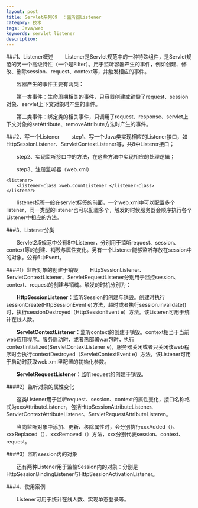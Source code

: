 ```yaml
---
layout: post
title: Servlet系列09	：监听器Listener
category: 技术
tags: Java/web
keywords: servlet listener
description:
---
```


###1、Listener概述
　　Listener是Servlet规范中的一种特殊组件，是Servlet规范的另一个高级特性（一个是Filter）。用于监听容器产生的事件，例如创建、修改、删除session、request、context等，并触发相应的事件。

　　容器产生的事件主要有两类：

　　第一类事件：生命周期相关的事件，只容器创建或销毁了request、session对象、servlet上下文对象时产生的事件。

　　第二类事件：绑定类的相关事件，只调用了request、response、servlet上下文对象的setAttribute、removeAttribute方法时产生的事件。

###2、写一个Listener
　　step1、写一个Java类实现相应的Listener接口，如HttpSessionListener、ServletContextListener等，共8中Listerer接口；

　　step2、实现监听接口中的方法，在这些方法中实现相应的处理逻辑；

　　step3、注册监听器（web.xml）

	<listener>
		<listener-class >web.CountListener </listener-class>
	</listener>

　　listener标签一般在servlet标签的前面，一个web.xml中可以配置多个listener，同一类型的listener也可以配置多个，触发的时候服务器会顺序执行各个Listener中相应的方法。

###3、Listener分类

　　Servlet2.5规范中公有8中Listener，分别用于监听request、session、context等的创建、销毁与属性变化。另有一个Listener能够监听存放在session中的对象。公有6中Event。

####1）监听对象的创建于销毁
　　HttpSessionListener、ServletContextListener、ServletRequestListener分别用于监控session、context、request的创建与销魂。触发的时机分别为：

　　**HttpSessionListener**：监听Session的创建与销毁。创建时执行sessionCreate(HttpSessionEvent e)方法，超时或者执行session.invalidate()时，执行sessionDestroyed（HttpSessionEvent e）方法。该Listeren可用于统计在线人数。

　　**ServletContextListener**：监听context的创建于销毁。context相当于当前web应用程序。服务启动时，或者热部署war包时，执行contextInitialized(ServletContextListener e)，服务器关闭或者只关闭该web程序时会执行contextDestroyed（ServletContextEvent e）方法。该Listener可用于启动时获取web.xml里配置的初始化参数。

　　**ServletRequestListener**：监听request的创建于销毁。　　

####2）监听对象的属性变化

　　这类Listener用于监听request、session、context的属性变化，接口名称格式为xxxAttributeListener，包括HttpSessionAttributeListener、ServletContextAttributeListener、ServletRequestAttributeListeren。

　　当向监听对象中添加、更新、移除属性时，会分别执行xxxAdded（）、xxxReplaced（）、xxxRemoved（）方法，xxx分别代表session、context、request。

####3）监听session内的对象

　　还有两种Listener用于监控Session内的对象：分别是HttpSessionBindingListener与HttpSessionActivationListener。


###4、使用案例

　　Listener可用于统计在线人数、实现单态登录等。
